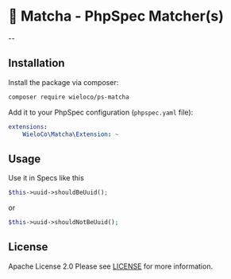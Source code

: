# :tea: Matcha - PhpSpec Matcher(s)
--

## Installation

Install the package via composer:

```bash
composer require wieloco/ps-matcha
```

Add it to your PhpSpec configuration (`phpspec.yaml` file):

```yaml
extensions:
    WieloCo\Matcha\Extension: ~
```

## Usage

Use it in Specs like this

```php
$this->uuid->shouldBeUuid();
```
or

```php
$this->uuid->shouldNotBeUuid();
```

## License

Apache License 2.0 Please see [LICENSE](LICENSE) for more information.
